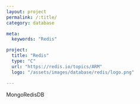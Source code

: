```yaml
---
layout: project
permalink: /:title/
category: database

meta:
  keywords: "Redis"

project:
  title: "Redis"
  type: "C"
  url: "https://redis.io/topics/ARM"
  logo: "/assets/images/database/redis/logo.png"

---	
```

<p>MongoRedisDB</p>
